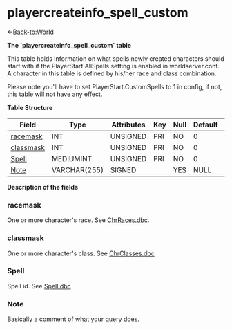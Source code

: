 # playercreateinfo\_spell\_custom

[<-Back-to:World](database-world)

**The \`playercreateinfo_spell_custom\` table**

This table holds information on what spells newly created characters should start with if the PlayerStart.AllSpells setting is enabled in worldserver.conf. A character in this table is defined by his/her race and class combination.

Please note you'll have to set PlayerStart.CustomSpells to 1 in config, if not, this table will not have any effect.

**Table Structure**

| Field          | Type         | Attributes | Key | Null | Default | Extra | Comment |
| -------------- | ------------ | ---------- | --- | ---- | ------- | ----- | ------- |
| [racemask][1]  | INT          | UNSIGNED   | PRI | NO   | 0       |       |         |
| [classmask][2] | INT          | UNSIGNED   | PRI | NO   | 0       |       |         |
| [Spell][3]     | MEDIUMINT    | UNSIGNED   | PRI | NO   | 0       |       |         |
| [Note][4]      | VARCHAR(255) | SIGNED     |     | YES  | NULL    |       |         |

[1]: #racemask
[2]: #classmask
[3]: #spell
[4]: #note

**Description of the fields**

### racemask

One or more character's race. See [ChrRaces.dbc](chrraces).

### classmask

One or more character's class. See [ChrClasses.dbc](chrclasses)

### Spell

Spell id. See [Spell.dbc](Spell)

### Note

Basically a comment of what your query does.
